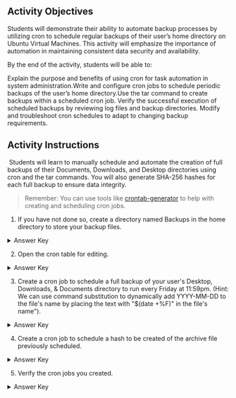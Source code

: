 ## Activity Objectives

Students will demonstrate their ability to automate backup processes by utilizing cron to schedule regular backups of their user’s home directory on Ubuntu Virtual Machines. This activity will emphasize the importance of automation in maintaining consistent data security and availability. 

By the end of the activity, students will be able to: 

Explain the purpose and benefits of using cron for task automation in system administration.Write and configure cron jobs to schedule periodic backups of the user’s home directory.Use the tar command to create backups within a scheduled cron job. Verify the successful execution of scheduled backups by reviewing log files and backup directories. Modify and troubleshoot cron schedules to adapt to changing backup requirements.

## Activity Instructions
 Students will learn to manually schedule and automate the creation of full backups of their Documents, Downloads, and Desktop directories using cron and the tar commands. You will also generate SHA-256 hashes for each full backup to ensure data integrity.  

> Remember: You can use tools like [crontab-generator](https://crontab-generator.org/) to help with creating and scheduling cron jobs.
1. If you have not done so, create a directory named Backups in the home directory to store your backup files.
<details closed> 
   <summary>Answer Key</summary>
   <code>mkdir ~/Backups</code>
</details>  

2. Open the cron table for editing.
<details closed> 
   <summary>Answer Key</summary>
   <code>crontab -e</code>
</details>  

3. Create a cron job to schedule a full backup of your user's Desktop, Downloads, & Documents directory to run every Friday at 11:59pm. (Hint: We can use command substitution to dynamically add YYYY-MM-DD to the file's name by placing the text with "$(date +\%F)" in the file's name").
<details closed> 
   <summary>Answer Key</summary>
   <code>59 23 * * 5 tar -czf ~/Backups/$(date +\%F)-backup.tar.gz ~/Desktop ~/Downloads ~/Documents</code>
</details>
   
4. Create a cron job to schedule a hash to be created of the archive file previously scheduled.
<details closed> 
   <summary>Answer Key</summary>
   <code>0 1 * * 6 sha256sum ~/Backups/$(date +\%F)-backup.tar.gz > ~/Backups/$(date +\%F)-backup.sha256</code>
</details>
   
5. Verify the cron jobs you created.
<details closed> 
   <summary>Answer Key</summary>
   <code>crontab -l</code>
</details>  
